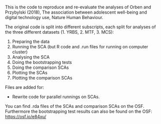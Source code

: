 This is the code to reproduce and re-evaluate the analyses of Orben and Przybylski (2018), The association between adolescent well-being and digital technology use, Nature Human Behaviour.

The original code is split into different subscripts, each split for analyses of the three different datasets (1. YRBS, 2. MTF, 3. MCS):
1. Preparing the data
2. Running the SCA (but R code and .run files for running on computer cluster)
3. Analysing the SCA
4. Doing the bootstrapping tests
5. Doing the comparison SCAs
6. Plotting the SCAs
7. Plotting the comparison SCAs

Files are added for: 
- Rewrite code for parallel runnings on SCAs. 

You can find .rda files of the SCAs and comparison SCAs on the OSF. Furthermore the bootstrapping test results can also be found on the OSF: https://osf.io/e84xu/
